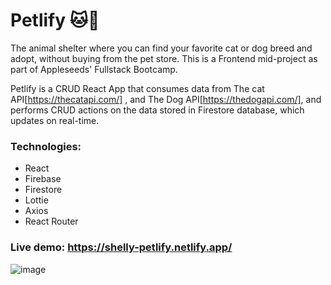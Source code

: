 # Petlify 🐱🐶

The animal shelter where you can find your favorite cat or dog breed and adopt, without buying from the pet store.
This is a Frontend mid-project as part of Appleseeds' Fullstack Bootcamp.

Petlify is a CRUD React App that consumes data from The cat API[https://thecatapi.com/] , and The Dog API[https://thedogapi.com/],
and performs CRUD actions on the data stored in Firestore database, which updates on real-time.
### Technologies:
- React
- Firebase
- Firestore
- Lottie
- Axios
- React Router

### Live demo: https://shelly-petlify.netlify.app/
![image](https://user-images.githubusercontent.com/33236921/223401578-8f2b6023-0921-4ec3-acbc-1925ae75d13a.png)
